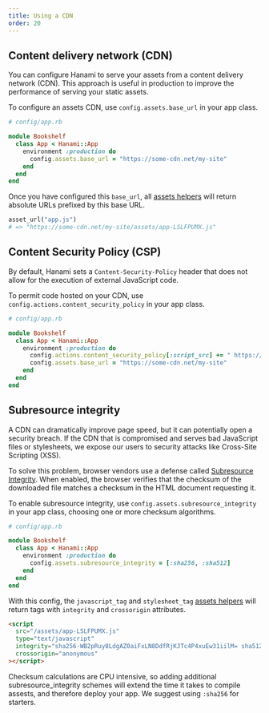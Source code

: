 ```yaml
---
title: Using a CDN
order: 20
---
```


## Content delivery network (CDN)

You can configure Hanami to serve your assets from a content delivery network (CDN). This approach is useful in production to improve the performance of serving your static assets.

To configure an assets CDN, use `config.assets.base_url` in your app class.

```ruby
# config/app.rb

module Bookshelf
  class App < Hanami::App
    environment :production do
      config.assets.base_url = "https://some-cdn.net/my-site"
    end
  end
end
```

Once you have configured this `base_url`, all [assets helpers](v2.1/helpers/assets) will return absolute URLs prefixed by this base URL.

```ruby
asset_url("app.js")
# => "https://some-cdn.net/my-site/assets/app-LSLFPUMX.js"
```

## Content Security Policy (CSP)

By default, Hanami sets a `Content-Security-Policy` header that does not allow for the execution of external JavaScript code.

To permit code hosted on your CDN, use `config.actions.content_security_policy` in your app class.

```ruby
# config/app.rb

module Bookshelf
  class App < Hanami::App
    environment :production do
      config.actions.content_security_policy[:script_src] += " https://some-cdn.net"
      config.assets.base_url = "https://some-cdn.net/my-site"
    end
  end
end
```

## Subresource integrity

A CDN can dramatically improve page speed, but it can potentially open a security breach. If the CDN that is compromised and serves bad JavaScript files or stylesheets, we expose our users to security attacks like Cross-Site Scripting (XSS).

To solve this problem, browser vendors use a defense called [Subresource Integrity](https://developer.mozilla.org/en-US/docs/Web/Security/Subresource_Integrity). When enabled, the browser verifies that the checksum of the downloaded file matches a checksum in the HTML document requesting it.

To enable subresource integrity, use `config.assets.subresource_integrity` in your app class, choosing one or more checksum algorithms.

```ruby
# config/app.rb

module Bookshelf
  class App < Hanami::App
    environment :production do
      config.assets.subresource_integrity = [:sha256, :sha512]
    end
  end
end
```

With this config, the `javascript_tag` and `stylesheet_tag` [assets helpers](v2.1/helpers/assets) will return tags with `integrity` and `crossorigin` attributes.

```html
<script
  src="/assets/app-LSLFPUMX.js"
  type="text/javascript"
  integrity="sha256-WB2pRuy8LdgAZ0aiFxLN8DdfRjKJTc4P4xuEw31iilM= sha512-4gegSER1uqxBvmlb/O9CJypUpRWR49SniwUjOcK2jifCRjFptwGKplFWGlGJ1yms+nSlkjpNCS/Lk9GoKI1Kew=="
  crossorigin="anonymous"
></script>
```

Checksum calculations are CPU intensive, so adding additional subresource_integrity schemes will extend the time it takes to compile assests, and therefore deploy your app. We suggest using `:sha256` for starters.
